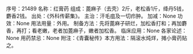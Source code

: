 序号：21489
名称：红膏药
组成：蓖麻子（去壳）2斤，老松香1斤，绛丹5钱，麝香2钱。
出处：《外科传薪集》。
主治：汗毛疽及一切疖肿。
加减：None
功效：None
用法用量：外用。
制备方法：先将蓖麻子研烂，加松香打和；再加麝香，再打；看老嫩，老者加蓖麻子，嫩者加松香。
临床应用：None
各家论述：None
用药禁忌：None
附注：《青囊秘传》本方用法：隔滚水炖烊，摊小膏药贴之。
